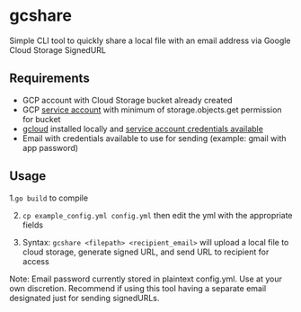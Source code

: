 # gcshare
Simple CLI tool to quickly share a local file with an email address via Google Cloud Storage SignedURL

## Requirements
- GCP account with Cloud Storage bucket already created
- GCP [service account](https://cloud.google.com/iam/docs/service-account-overview) with minimum of storage.objects.get permission for bucket
- [gcloud](https://cloud.google.com/sdk/docs/install) installed locally and [service account credentials available](https://cloud.google.com/sdk/gcloud/reference/auth/activate-service-account)
- Email with credentials available to use for sending (example: gmail with app password)

## Usage
1.`go build` to compile

2. `cp example_config.yml config.yml` then edit the yml with the appropriate fields

4. Syntax: `gcshare <filepath> <recipient_email>` will upload a local file to cloud storage, generate signed URL, and send URL to recipient for access


Note: Email password currently stored in plaintext config.yml. Use at your own discretion. Recommend if using this tool having a separate email designated just for sending signedURLs. 
